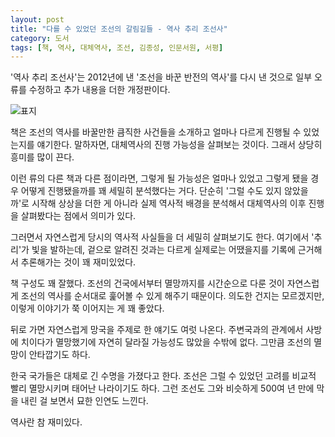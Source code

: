```yaml
---
layout: post
title: "다를 수 있었던 조선의 갈림길들 - 역사 추리 조선사"
category: 도서
tags: [책, 역사, 대체역사, 조선, 김종성, 인문서원, 서평]
---
```


'역사 추리 조선사'는
2012년에 낸 '조선을 바꾼 반전의 역사'를 다시 낸 것으로
일부 오류를 수정하고 추가 내용을 더한 개정판이다.

![표지](https://lh3.googleusercontent.com/WZWLbv7J4fpGEvuWS18zHoU0_cX5qMgMJDAxlDh09Xnp-uDi94Ysho5XTJgL9tCGMakUhqlxip8BwA=s480)

책은 조선의 역사를 바꿀만한 큼직한 사건들을 소개하고
얼마나 다르게 진행될 수 있었는지를 얘기한다.
말하자면, 대체역사의 진행 가능성을 살펴보는 것이다.
그래서 상당히 흥미를 많이 끈다.

이런 류의 다른 책과 다른 점이라면,
그렇게 될 가능성은 얼마나 있었고
그렇게 됐을 경우 어떻게 진행됐을까를 꽤 세밀히 분석했다는 거다.
단순히 '그럴 수도 있지 않았을까'로 시작해 상상을 더한 게 아니라
실제 역사적 배경을 분석해서 대체역사의 이후 진행을 살펴봤다는 점에서 의미가 있다.

그러면서 자연스럽게 당시의 역사적 사실들을 더 세밀히 살펴보기도 한다.
여기에서 '추리'가 빛을 발하는데,
겉으로 알려진 것과는 다르게 실제로는 어땠을지를
기록에 근거해서 추론해가는 것이 꽤 재미있었다.

책 구성도 꽤 잘했다.
조선의 건국에서부터 멸망까지를 시간순으로 다룬 것이
자연스럽게 조선의 역사를 순서대로 훑어볼 수 있게 해주기 때문이다.
의도한 건지는 모르겠지만, 이렇게 이야기가 쭉 이어지는 게 꽤 좋았다.

뒤로 가면 자연스럽게 망국을 주제로 한 얘기도 여럿 나온다.
주변국과의 관계에서 사방에 치이다가 멸망했기에 자연히 달라질 가능성도 많았을 수밖에 없다.
그만큼 조선의 멸망이 안타깝기도 하다.

한국 국가들은 대체로 긴 수명을 가졌다고 한다.
조선은 그럴 수 있었던 고려를 비교적 빨리 멸망시키며 태어난 나라이기도 하다.
그런 조선도 그와 비슷하게 500여 년 만에 막을 내린 걸 보면서 묘한 인연도 느낀다.

역사란 참 재미있다.
